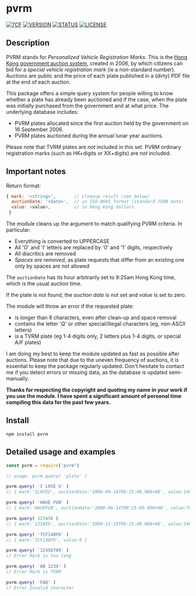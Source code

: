 # pvrm
[![7CF](https://img.shields.io/static/v1?label=by&message=7cf148fd&color=fc7&style=flat)](https://7cf148fd.wordpress.com/about-en/) [![VERSION](https://img.shields.io/github/package-json/v/7cf148fd/pvrm)](https://github.com/7cf148fd/pvrm) [![STATUS](https://img.shields.io/static/v1?label=status&message=public&color=191&style=flat)]() [![LICENSE](https://img.shields.io/static/v1?label=license&message=MIT&color=777&style=flat)](https://opensource.org/licenses/MIT)

## Description

PVRM stands for *Personalized Vehicle Registration Marks*. This is the [Hong Kong government auction system](https://www.td.gov.hk/en/public_services/vehicle_registration_mark/index.html), created in 2006, by which citizens can bid for a *special vehicle registration mark* (ie a non-standard number). Auctions are public and the price of each plate published in a (dirty) PDF file at the end of each auction.

This package offers a simple query system for people willing to know whether a plate has already been auctioned and if the case, when the plate was initially purchased from the government and at what price. The underlying database includes:
* PVRM plates allocated since the first auction held by the government on 16 September 2006.
* PVRM plates auctioned during the annual lunar year auctions.

Please note that TVRM plates are *not* included in this set.
PVRM ordinary registration marks (such as HK+digits or XX+digits) are *not* included.

## Important notes

Return format:
```js
{ mark: '<string>',       // cleanup result (see below)
  auctionDate: '<date>',  // in ISO-8601 format (standard JSON date)
  value: <value>,         // in Hong Kong dollars
 }
```

The module cleans up the argument to match qualifying PVRM criteria. In particular:
* Everything is converted to UPPERCASE
* All 'O' and 'I' letters are replaced by '0' and '1' digits, respectively
* All diacritics are removed
* *Spaces are removed*, as plate requests that differ from an existing one only by spaces are not allowed

The `auctionDate` has its hour arbitrarily set to 9:25am Hong Kong time, which is the usual auction time.

If the plate is not found, the *auction date* is not set and *value* is set to zero.

The module will throw an error if the requested plate:
* is longer than 8 characters, even after clean-up and space removal
* contains the letter 'Q' or other special/illegal characters (eg, non-ASCII letters)
* is a TVRM plate (eg 1-4 digits only, 2 letters plus 1-4 digits, or special A/F plates)

I am doing my best to keep the module updated as fast as possible after auctions.
Please note that due to the uneven frequency of auctions, it is essential to keep the package regularly updated.
Don't hesitate to contact me if you detect errors or missing data, as the database is updated semi-manually.

**Thanks for respecting the copyright and quoting my name in your work if you use the module.
I have spent a significant amount of personal time compiling this data for the past few years.**

## Install

`npm install pvrm`

## Detailed usage and examples

```js
const pvrm = require('pvrm')

// usage: pvrm.query( 'plate' )

pvrm.query( 'I LOVE U' )
// { mark:'1L0VEU', auctionDate:'2006-09-16T09:25:00.000+08', value:1400000 }

pvrm.query( 'HAVE FUN' )
// { mark:'HAVEFUN', auctionDate:'2008-06-14T09:25:00.000+08', value:7000 }

pvrm.query( 123456 )
// { mark:'123456', auctionDate:'2009-12-19T09:25:00.000+08', value:34000 }

pvrm.query( '7CF148FD' )
// { mark:'7CF148FD', value:0 }

pvrm.query( '12456789' )
// Error Mark is too long

pvrm.query( 'AB 1234' )
// Error Mark is TVRM

pvrm.query( 'FAQ' )
// Error Invalid character
```
